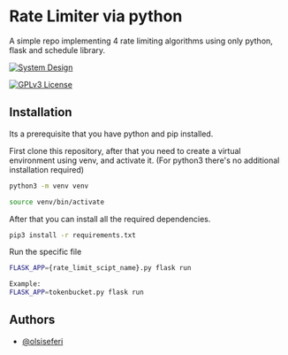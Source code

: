 
# Rate Limiter via python

A simple repo implementing 4 rate limiting algorithms using only python, flask and schedule library.

[![System Design](https://img.shields.io/badge/system--design-rate--limiter-brightgreen?style=for-the-badge)]()

[![GPLv3 License](https://img.shields.io/badge/License-GPL%20v3-green.svg)](https://opensource.org/licenses/)


## Installation

Its a prerequisite that you have python and pip installed.

First clone this repository, after that you need to create a virtual environment using venv, and activate it. (For python3 there's no additional installation required)

```bash
python3 -m venv venv

source venv/bin/activate
```
After that you can install all the required dependencies.

```bash
pip3 install -r requirements.txt
```

Run the specific file
```bash
FLASK_APP={rate_limit_scipt_name}.py flask run

Example:
FLASK_APP=tokenbucket.py flask run
```


    
## Authors

- [@olsiseferi](https://www.linkedin.com/in/olsi-seferi/)


